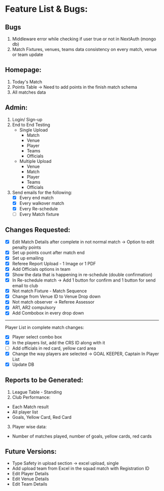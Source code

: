 # Feature List & Bugs:

## Bugs

1. Middleware error while checking if user true or not in NextAuth (mongo db)
2. Match Fixtures, venues, teams data consistency on every match, venue or team update

## Homepage:

1. Today's Match
2. Points Table -> Need to add points in the finish match schema
3. All matches data

## Admin:

1. Login/ Sign-up
2. End to End Testing
   - Single Upload
     - Match
     - Venue
     - Player
     - Teams
     - Officials
   - Multiple Upload
     - Venue
     - Match
     - Player
     - Teams
     - Officials
3. Send emails for the following:
   - [x] Every end match
   - [x] Every walkover match
   - [x] Every Re-schedule
   - [ ] Every Match fixture

## Changes Requested:

- [x] Edit Match Details after complete in not normal match -> Option to edit penalty points
- [x] Set up points count after match end
- [x] Set up emailing
- [x] Referee Report Upload - 1 Image or 1 PDF
- [x] Add Officials options in team
- [x] Show the data that is happening in re-schedule (double confirmation)
- [x] In Re-schedule match -> Add 1 button for confirm and 1 button for send email to club
- [x] Not match Fixture - Match Sequence
- [x] Change from Venue ID to Venue Drop down
- [x] Not match observer -> Referee Assessor
- [x] AR1, AR2 compulsory
- [x] Add Combobox in every drop down

---

Player List in complete match changes:

- [x] Player select combo box
- [x] In the players list, add the CRS ID along with it
- [ ] Add officials in red card, yellow card area
- [x] Change the way players are selected -> GOAL KEEPER, Captain In Player List
- [x] Update DB

## Reports to be Generated:

1. League Table - Standing
2. Club Performance:

- Each Match result
- All player list
- Goals, Yellow Card, Red Card

3. Player wise data:

- Number of matches played, number of goals, yellow cards, red cards

## Future Versions:

- Type Safety in upload section -> excel upload, single
- Add upload team from Excel in the squad match with Registration ID
- Edit Player Details
- Edit Venue Details
- Edit Team Details
